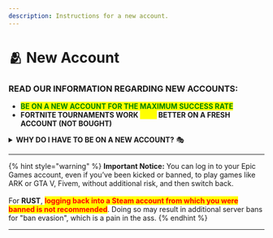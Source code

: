 ```yaml
---
description: Instructions for a new account.
---
```


# 🫂 New Account

### **READ OUR INFORMATION REGARDING NEW ACCOUNTS:**

* <mark style="color:green;">**BE ON A NEW ACCOUNT FOR THE MAXIMUM SUCCESS RATE**</mark>
* **FORTNITE TOURNAMENTS WORK **<mark style="color:yellow;">**30%**</mark>** BETTER ON A FRESH ACCOUNT (NOT BOUGHT)**

<details>

<summary><strong>WHY DO I HAVE TO BE ON A NEW ACCOUNT?</strong> 🎭</summary>

It is advisable to open a new account to ensure security and protect your spoof. Using your primary (main) account, especially if it has faced issues before (like kicks), carries potential risks. <mark style="color:orange;">**Please note that we cannot assume responsibility if you choose to proceed with this - Refund rights expire too.**</mark>

</details>

***

{% hint style="warning" %}
**Important Notice:** You can log in to your Epic Games account, even if you’ve been kicked or banned, to play games like ARK or GTA V, Fivem, without additional risk, and then switch back.\
\
For **RUST**, <mark style="color:red;">**logging back into a Steam account from which you were banned is not recommended**</mark>. Doing so may result in additional server bans for "ban evasion", which is a pain in the ass.
{% endhint %}

***
